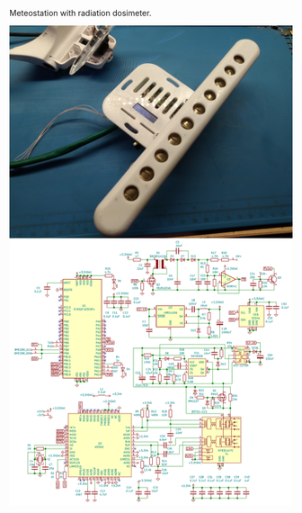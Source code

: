 <!DOCTYPE html>
<html lang="en" data-color-mode="auto" data-light-theme="light" data-dark-theme="dark">
  <head>
    <meta charset="utf-8">
  </head>
    <body class="logged-in env-production page-responsive page-blob" style="word-wrap: break-word;">
      <p> Meteostation with radiation dosimeter. </p>
      <a href="https://github.com/Maniak003/Meteostation/wiki" rel="nofollow">
        <img src="https://github.com/Maniak003/Meteostation/blob/main/Documents/IMG_20221019_081842.jpg" alt="Meteostation" style="max-width: 100%;">
      </a>
      <a href="https://github.com/Maniak003/HVoltmeter/wiki" rel="nofollow">
        <img src="https://github.com/Maniak003/Meteostation/blob/main/Documents/sheet.png" alt="Meteostation" style="max-width: 100%;">
      </a>
    </body>
</html>
